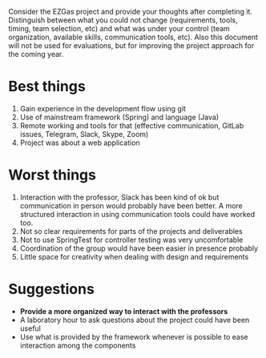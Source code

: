 Consider the EZGas project and provide your thoughts after completing it. 
Distinguish between what you could not change (requirements, tools, timing, team selection, etc) 
and what was under your control (team organization, available skills, communication tools, etc).
Also this document will not be used for evaluations, but for improving the project approach for the coming year.


# Best things

1. Gain experience in the development flow using git
2. Use of mainstream framework (Spring) and language (Java)
3. Remote working and tools for that (effective communication, GitLab issues,
Telegram, Slack, Skype, Zoom)
4. Project was about a web application

# Worst things

1. Interaction with the professor, Slack has been kind of ok but communication
in person would probably have been better. A more structured interaction in using
communication tools could have worked too.
2. Not so clear requirements for parts of the projects and deliverables
3. Not to use SpringTest for controller testing was very uncomfortable
4. Coordination of the group would have been easier in presence probably
5. Little space for creativity when dealing with design and requirements

# Suggestions

* **Provide a more organized way to interact with the professors**
* A laboratory hour to ask questions about the project could have been useful
* Use what is provided by the framework whenever is possible to ease interaction
among the components